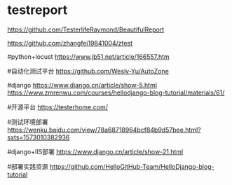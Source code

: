 # testreport
https://github.com/TesterlifeRaymond/BeautifulReport


https://github.com/zhangfei19841004/ztest

#python+locust
https://www.jb51.net/article/166557.htm

#自动化测试平台
https://github.com/Wesly-Yu/AutoZone

#django
https://www.django.cn/article/show-5.html
https://www.zmrenwu.com/courses/hellodjango-blog-tutorial/materials/61/

#开源平台
https://testerhome.com/

#测试环境部署
https://wenku.baidu.com/view/78a68718964bcf84b9d57bee.html?sxts=1573010382936

#django+IIS部署
https://www.django.cn/article/show-21.html

#部署实践资源
https://github.com/HelloGitHub-Team/HelloDjango-blog-tutorial
